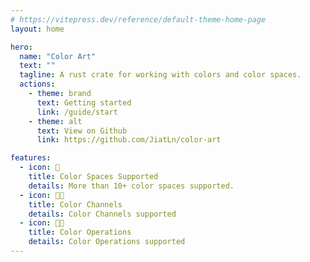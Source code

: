 ```yaml
---
# https://vitepress.dev/reference/default-theme-home-page
layout: home

hero:
  name: "Color Art"
  text: ""
  tagline: A rust crate for working with colors and color spaces.
  actions:
    - theme: brand
      text: Getting started
      link: /guide/start
    - theme: alt
      text: View on Github
      link: https://github.com/JiatLn/color-art

features:
  - icon: 🎨
    title: Color Spaces Supported
    details: More than 10+ color spaces supported.
  - icon: 👨‍🎨
    title: Color Channels
    details: Color Channels supported
  - icon: 👩‍🎨
    title: Color Operations
    details: Color Operations supported
---
```


